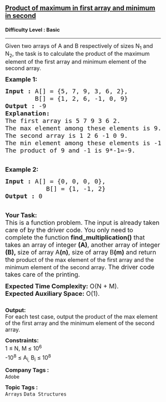 <h2><a href="https://practice.geeksforgeeks.org/problems/product-of-maximum-in-first-array-and-minimum-in-second3943/1?page=5&difficulty[]=-1&status[]=unsolved&sortBy=accuracy">Product of maximum in first array and minimum in second</a></h2><h3>Difficulty Level : Basic</h3><hr><div class="problems_problem_content__Xm_eO"><p><span style="font-size:18px">Given two arrays of A and B respectively of sizes N<sub>1</sub> and N<sub>2</sub>, the task is to calculate the product of the maximum element of the first array and minimum element of the second array.</span></p>

<p><span style="font-size:20px"><strong>Example 1:</strong></span></p>

<pre><span style="font-size:20px"><strong>Input :</strong> A[] = {5, 7, 9, 3, 6, 2}, 
        B[] = {1, 2, 6, -1, 0, 9}
<strong>Output :</strong> -9
<strong>Explanation:
</strong>The first array is 5 7 9 3 6 2. 
The max element among these elements is 9.
The second array is 1 2 6 -1 0 9.
The min element among these elements is -1.
The product of 9 and -1 is 9*-1=-9.

</span></pre>

<p><span style="font-size:20px"><strong>Example 2:</strong></span></p>

<pre><span style="font-size:20px"><strong>Input :</strong> A[] = {0, 0, 0, 0}, 
           B[] = {1, -1, 2}
<strong>Output :</strong> 0

</span></pre>

<p><span style="font-size:20px"><strong>Your Task:</strong><br>
This is a function problem. The input is already taken care of by the driver code. You only need to complete the function <strong>find_multiplication()</strong> that takes an array of integer&nbsp;<strong>(A)</strong>, another array of integer <strong>(B),&nbsp;</strong>size of array A<strong>(n)</strong>, size of array B<strong>(m)</strong>&nbsp;and return the&nbsp;</span><span style="font-size:18px">product of the max element of the first array and the minimum element of the second array</span><span style="font-size:20px">. The driver code takes care of the printing.</span></p>

<p><span style="font-size:20px"><strong>Expected Time Complexity:</strong>&nbsp;O(N + M).<br>
<strong>Expected Auxiliary Space:</strong>&nbsp;O(1).</span><br>
&nbsp;</p>

<p><span style="font-size:18px"><strong>Output:</strong><br>
For each test case, output the product of the max element of the first array and the minimum element of the second array.</span></p>

<p><span style="font-size:18px"><strong>Constraints:</strong><br>
1 ≤ N, M<sub>&nbsp;</sub>≤ 10<sup>6</sup><br>
-10<sup>8</sup> ≤ A<sub>i,&nbsp;</sub>B<sub>i</sub>&nbsp;≤ 10<sup>8</sup></span></p>
</div><p><span style=font-size:18px><strong>Company Tags : </strong><br><code>Adobe</code>&nbsp;<br><p><span style=font-size:18px><strong>Topic Tags : </strong><br><code>Arrays</code>&nbsp;<code>Data Structures</code>&nbsp;